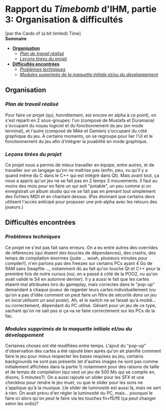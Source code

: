 # Rapport du *Timebomb* d'**IHM**, partie 3: **Organisation & difficultés** <!-- omit in toc -->

[par the Cards of (a bit limited) Time]\
**Sommaire**

- [**Organisation**](#organisation)
  - [*Plan de travail réalisé*](#plan-de-travail-r%c3%a9alis%c3%a9)
  - [*Leçons tirées du projet*](#le%c3%a7ons-tir%c3%a9es-du-projet)
- [**Difficultés encontrées**](#difficult%c3%a9s-encontr%c3%a9es)
  - [*Problèmes techniques*](#probl%c3%a8mes-techniques)
  - [*Modules supprimés de la maquette initiale et/ou du développement*](#modules-supprim%c3%a9s-de-la-maquette-initiale-etou-du-d%c3%a9veloppement)

## **Organisation**

### *Plan de travail réalisé*

Pour faire ce projet (qui, honnêtement, est encore en alpha à ce point), on s'est réparti en 2 sous-groupes: l'un (composé de Mustafa et Duramana) s'occupant du noyau logiciel et du fonctionnement du jeu (en mode terminal), et l'autre (composé de Mike et Damien) s'occupant du côté graphique du jeu. À certains moments, on se regroupe pour lier l'UI et le fonctionnement du jeu afin d'intégrer la jouabilité en mode graphique.

### *Leçons tirées du projet*

Ce projet nous a permis de mieux travailler en équipe, entre autres, et de travailler sur un langage qu'on ne maîtrise pas (enfin, peu, vu qu'il y a quand même du C dans le C++ qui est intégré dans Qt). Mais avant tout, ça nous a appris qu'un jeu ne se fait pas en 2 temps 3 mouvements. Il faut au moins des mois pour en faire un qui soit "potable", un peu comme si on enregistrait un album studio qui ne se fait pas en prenant tout simplement des fichiers MIDI et en chantant dessus. (Pas étonnant que certains devs utilisent l'accès anticipé pour proposer une pré-alpha avec les retours des joueurs.)

## **Difficultés encontrées**

### *Problèmes techniques*

Ce projet ne s'est pas fait sans erreurs. On a eu entre autres des overrides de références (qui étaient des boucles de dépendances), des crashs, des temps de compilation énormes (juste ... woah, plusieurs minutes pour compiler!), n'en parlons pas des freezes sur certains PCs ayant 4 Go de RAM sans Swapfile ..., notamment dû au fait qu'on touche Qt et C++ pour la première fois de notre cursus (oui, on a passé à côté de la POO2, vu qu'on avait validé le S4 en automne dernier). Il y a aussi le fait que les cartes étaient mal attribuées lors du gameplay, mais correctes dans le "pop-up" demandant à chaque joueur de regarder leurs cartes individuellement (vu qu'on a pas d'idée comment on peut faire un filtre de sécurité *dans un jeu en local utilisant un seul poste*). Ah, et le switch ne se faisait qu'à moitié... ou correctement, dépendant du PC utilisé. Gênant pour un jeu de ce type, sachant qu'on ne sait pas si ça va se faire correctement sur les PCs de la fac.

### *Modules supprimés de la maquette initiale et/ou du développement*

Certaines choses ont été modifiées entre temps. L'ajout du "pop-up" d'observation des cartes a été rajouté bien après qu'on ait planifié comment faire le jeu pour mieux respecter les bases requises au jeu, certains backgrounds ne sont pas présents (et d'autres images ne sont pas comme initialement affichées dans la partie 1) notamment pour des raisons de taille et de temps de compilation (qui veut un jeu de 500 Mo qui se compile en, disons, 5 minutes?). On a aussi rajouté un slider pour les SFX et une checkbox pour rendre le jeu muet, vu que le slider pour les sons ne s'applique qu'à la musique. Lle slider de luminosité est aussi là, mais ne sert à rien. On avait prévu d'en régler la luminosité du PC, mais... pourquoi le faire ici alors qu'on peut le faire via les touches fn+f5/f6 (ça peut changer selon les ordis)?
